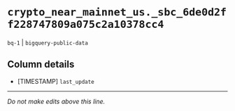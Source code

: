 # `crypto_near_mainnet_us._sbc_6de0d2ff228747809a075c2a10378cc4`
`bq-1` | `bigquery-public-data`

## Column details
* [TIMESTAMP] `last_update`

-------------------------------------------------------------------------------
*Do not make edits above this line.*
